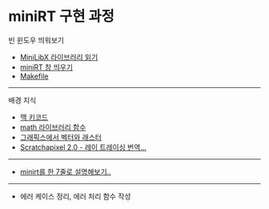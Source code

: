 # miniRT 구현 과정

빈 윈도우 띄워보기
- [MiniLibX 라이브러리 읽기](miniRT라이브러리)
- [miniRT 창 띄우기](miniRT창띄우기)
- [Makefile](miniRT-Makefile)

---------

배경 지식
- [맥 키코드](맥-키코드)
- [math 라이브러리 함수](math-h-함수)
- [그래픽스에서 벡터와 래스터](벡터)
- [Scratchapixel 2.0 - 레이 트레이싱 번역...](rt-목차)

---------

- [minirt를 한 7줄로 설명해보기..](rt-minirt요약)

-------

- 에러 케이스 정리, 에러 처리 함수 작성
